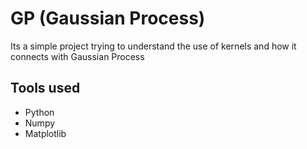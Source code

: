 # GP (Gaussian Process)

Its a simple project trying to understand the use of kernels and how it 
connects with Gaussian Process

## Tools used
- Python
- Numpy
- Matplotlib


